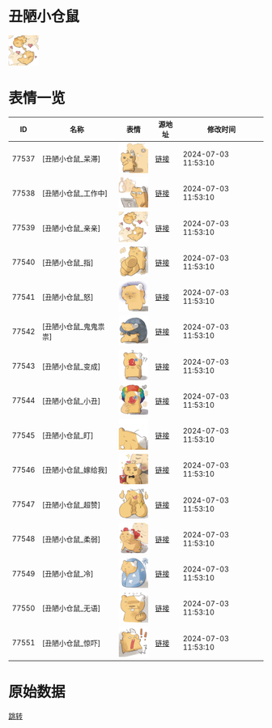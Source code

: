 # 丑陋小仓鼠

<img src="./cover.png" height="60" alt="cover" />

# 表情一览

|ID|名称|表情|源地址|修改时间|
|----|----|----|----|----|
|77537|[丑陋小仓鼠_呆滞]|<img src="./pic/077537_%5B丑陋小仓鼠_呆滞%5D.png" height="60" alt="呆滞"/>|[链接](https://i0.hdslb.com/bfs/garb/01fafa6cfe593e39c0c6552f51404b09df6f2f60.png)|2024-07-03 11:53:10|
|77538|[丑陋小仓鼠_工作中]|<img src="./pic/077538_%5B丑陋小仓鼠_工作中%5D.png" height="60" alt="工作中"/>|[链接](https://i0.hdslb.com/bfs/garb/9185c860e823e379f16f047f7cd9aa5293736499.png)|2024-07-03 11:53:10|
|77539|[丑陋小仓鼠_亲亲]|<img src="./pic/077539_%5B丑陋小仓鼠_亲亲%5D.png" height="60" alt="亲亲"/>|[链接](https://i0.hdslb.com/bfs/garb/5e875c8b99893b3fd852c5b30e355494a498152f.png)|2024-07-03 11:53:10|
|77540|[丑陋小仓鼠_指]|<img src="./pic/077540_%5B丑陋小仓鼠_指%5D.png" height="60" alt="指"/>|[链接](https://i0.hdslb.com/bfs/garb/1cd3371b9a41497cbe47e26dde787fa232266274.png)|2024-07-03 11:53:10|
|77541|[丑陋小仓鼠_怒]|<img src="./pic/077541_%5B丑陋小仓鼠_怒%5D.png" height="60" alt="怒"/>|[链接](https://i0.hdslb.com/bfs/garb/70dcc0fc7475b94cffbd33ebcfea1ae19868a909.png)|2024-07-03 11:53:10|
|77542|[丑陋小仓鼠_鬼鬼祟祟]|<img src="./pic/077542_%5B丑陋小仓鼠_鬼鬼祟祟%5D.png" height="60" alt="鬼鬼祟祟"/>|[链接](https://i0.hdslb.com/bfs/garb/7d6b4825d87255cbf9f75141b863e6c210064574.png)|2024-07-03 11:53:10|
|77543|[丑陋小仓鼠_变成]|<img src="./pic/077543_%5B丑陋小仓鼠_变成%5D.png" height="60" alt="变成"/>|[链接](https://i0.hdslb.com/bfs/garb/cbb31053b5f301dfa8e2baee13b8f5e3ecb49beb.png)|2024-07-03 11:53:10|
|77544|[丑陋小仓鼠_小丑]|<img src="./pic/077544_%5B丑陋小仓鼠_小丑%5D.png" height="60" alt="小丑"/>|[链接](https://i0.hdslb.com/bfs/garb/2fe08f582063f6b7c0c321277492a2b28e9f39b4.png)|2024-07-03 11:53:10|
|77545|[丑陋小仓鼠_盯]|<img src="./pic/077545_%5B丑陋小仓鼠_盯%5D.png" height="60" alt="盯"/>|[链接](https://i0.hdslb.com/bfs/garb/cd731d2e71d64b3213304024997d3cb4fbdd631a.png)|2024-07-03 11:53:10|
|77546|[丑陋小仓鼠_嫁给我]|<img src="./pic/077546_%5B丑陋小仓鼠_嫁给我%5D.png" height="60" alt="嫁给我"/>|[链接](https://i0.hdslb.com/bfs/garb/549b34b85ba7f3eccc1ac563f07a6dadb2f23f5e.png)|2024-07-03 11:53:10|
|77547|[丑陋小仓鼠_超赞]|<img src="./pic/077547_%5B丑陋小仓鼠_超赞%5D.png" height="60" alt="超赞"/>|[链接](https://i0.hdslb.com/bfs/garb/7bc53b941cfff1fb17db4eb3ba619443edad7d89.png)|2024-07-03 11:53:10|
|77548|[丑陋小仓鼠_柔弱]|<img src="./pic/077548_%5B丑陋小仓鼠_柔弱%5D.png" height="60" alt="柔弱"/>|[链接](https://i0.hdslb.com/bfs/garb/88cbf30e64c443e60712b24ed18d8715afc965ab.png)|2024-07-03 11:53:10|
|77549|[丑陋小仓鼠_冷]|<img src="./pic/077549_%5B丑陋小仓鼠_冷%5D.png" height="60" alt="冷"/>|[链接](https://i0.hdslb.com/bfs/garb/76183baa056a8e62d181a501904b4bd15d358f07.png)|2024-07-03 11:53:10|
|77550|[丑陋小仓鼠_无语]|<img src="./pic/077550_%5B丑陋小仓鼠_无语%5D.png" height="60" alt="无语"/>|[链接](https://i0.hdslb.com/bfs/garb/05419c41ef936d730263a5ef9b91e30d500a0d58.png)|2024-07-03 11:53:10|
|77551|[丑陋小仓鼠_惊吓]|<img src="./pic/077551_%5B丑陋小仓鼠_惊吓%5D.png" height="60" alt="惊吓"/>|[链接](https://i0.hdslb.com/bfs/garb/b313ea0498739bd1b64205df90a5bd1ca9501fce.png)|2024-07-03 11:53:10|

# 原始数据

[跳转](./raw.json)

